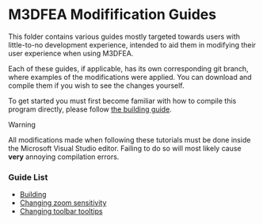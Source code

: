 # M3DFEA Modifification Guides
This folder contains various guides mostly targeted towards users with little-to-no development experience, intended to aid them in modifying their user experience when using M3DFEA.

Each of these guides, if applicable, has its own corresponding git branch, where examples of the modifications were applied. You can download and compile them if you wish to see the changes yourself.

To get started you must first become familiar with how to compile this program directly, please follow [the building guide](building.md).

> [!WARNING]
> All modifications made when following these tutorials must be done inside the Microsoft Visual Studio editor. Failing to do so will most likely cause **very** annoying compilation errors.

### Guide List

- [Building](building.md)
- [Changing zoom sensitivity](zoom_sensitivity.md)
- [Changing toolbar tooltips](tooltips.md)
